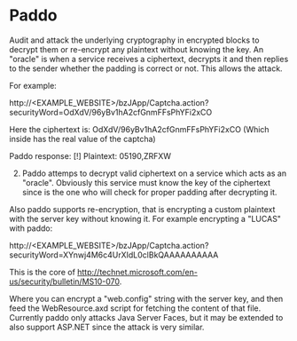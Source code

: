 Paddo
=====

Audit and attack the underlying cryptography in encrypted blocks to
decrypt them or re-encrypt any plaintext without knowing the key. An
"oracle" is when a service receives a ciphertext, decrypts it and then
replies to  the sender whether the padding is correct or not. This
allows the attack.

For example:

http://<EXAMPLE_WEBSITE>/bzJApp/Captcha.action?securityWord=OdXdV/96yBv1hA2cfGnmFFsPhYFi2xCO

Here the ciphertext is: OdXdV/96yBv1hA2cfGnmFFsPhYFi2xCO (Which inside
has the real value of the captcha)

Paddo response: [!] Plaintext: 05190,ZRFXW


2) Paddo attemps to decrypt valid ciphertext on a service which acts as
an "oracle". Obviously this service must know the key of the ciphertext
since is the one who will check for proper padding after decrypting it.

Also paddo supports re-encryption, that is encrypting a custom plaintext
with the server key without knowing it. For example encrypting a "LUCAS"
with paddo:

http://<EXAMPLE_WEBSITE>/bzJApp/Captcha.action?securityWord=XYnwj4M6c4UrXIdL0clBkQAAAAAAAAAA


This is the core of
http://technet.microsoft.com/en-us/security/bulletin/MS10-070.

Where you can encrypt a "web.config" string with the server key, and
then feed the WebResource.axd script for fetching the content of that
file. Currently paddo only attacks Java Server Faces, but it may be
extended to also support ASP.NET since the attack is very similar.

